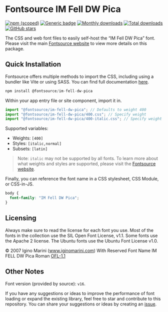 # Fontsource IM Fell DW Pica

[![npm (scoped)](https://img.shields.io/npm/v/@fontsource/im-fell-dw-pica?color=brightgreen)](https://www.npmjs.com/package/@fontsource/im-fell-dw-pica) [![Generic badge](https://img.shields.io/badge/fontsource-passing-brightgreen)](https://github.com/fontsource/fontsource) [![Monthly downloads](https://badgen.net/npm/dm/@fontsource/im-fell-dw-pica)](https://github.com/fontsource/fontsource) [![Total downloads](https://badgen.net/npm/dt/@fontsource/im-fell-dw-pica)](https://github.com/fontsource/fontsource) [![GitHub stars](https://img.shields.io/github/stars/fontsource/fontsource.svg?style=social&label=Star)](https://github.com/fontsource/fontsource/stargazers)

The CSS and web font files to easily self-host the “IM Fell DW Pica” font. Please visit the main [Fontsource website](https://fontsource.org/fonts/im-fell-dw-pica) to view more details on this package.

## Quick Installation

Fontsource offers multiple methods to import the CSS, including using a bundler like Vite or using SASS. You can find full documentation [here](https://fontsource.org/docs/getting-started/introduction).

```javascript
npm install @fontsource/im-fell-dw-pica
```

Within your app entry file or site component, import it in.

```javascript
import "@fontsource/im-fell-dw-pica"; // Defaults to weight 400
import "@fontsource/im-fell-dw-pica/400.css"; // Specify weight
import "@fontsource/im-fell-dw-pica/400-italic.css"; // Specify weight and style
```

Supported variables:
- Weights: `[400]`
- Styles: `[italic,normal]`
- Subsets: `[latin]`

> Note: `italic` may not be supported by all fonts. To learn more about what weights and styles are supported, please visit the [Fontsource website](https://fontsource.org/fonts/im-fell-dw-pica).

Finally, you can reference the font name in a CSS stylesheet, CSS Module, or CSS-in-JS.

```css
body {
  font-family: "IM Fell DW Pica";
}
```

## Licensing
Always make sure to read the license for each font you use. Most of the fonts in the collection use the SIL Open Font License, v1.1. Some fonts use the Apache 2 license. The Ubuntu fonts use the Ubuntu Font License v1.0.

© 2007 Igino Marini (www.iginomarini.com) With Reserved Font Name IM FELL DW Pica Roman
[OFL-1.1](https://openfontlicense.org)

## Other Notes
Font version (provided by source): `v16`.

If you have any suggestions or ideas to improve the performance of font loading or expand the existing library, feel free to star and contribute to this repository. You can share your suggestions or ideas by creating an [issue](https://github.com/fontsource/fontsource/issues).